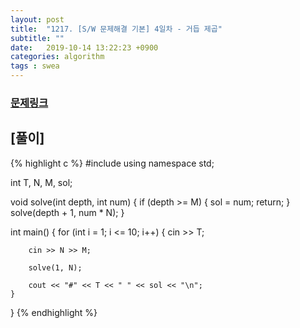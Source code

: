 ```yaml
---
layout: post
title:  "1217. [S/W 문제해결 기본] 4일차 - 거듭 제곱"
subtitle: ""
date:   2019-10-14 13:22:23 +0900
categories: algorithm
tags : swea
---
```

### [문제링크]({{"https://swexpertacademy.com/main/code/problem/problemDetail.do?contestProbId=AV14dUIaAAUCFAYD"}})

## [풀이]

{% highlight c %}
#include <iostream>
using namespace std;

int T, N, M, sol;

void solve(int depth, int num) {
	if (depth >= M) {
		sol = num;
		return;
	}
	solve(depth + 1, num * N);
}

int main() {
	for (int i = 1; i <= 10; i++) {
		cin >> T;

		cin >> N >> M;

		solve(1, N);

		cout << "#" << T << " " << sol << "\n";
	}
}
{% endhighlight %}